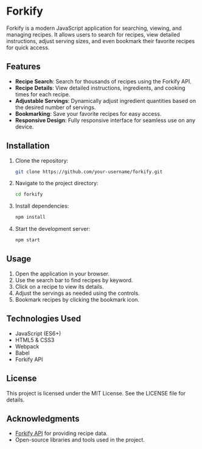 # Forkify
Forkify is a modern JavaScript application for searching, viewing, and managing recipes. It allows users to search for recipes, view detailed instructions, adjust serving sizes, and even bookmark their favorite recipes for quick access.

## Features
- **Recipe Search**: Search for thousands of recipes using the Forkify API.
- **Recipe Details**: View detailed instructions, ingredients, and cooking times for each recipe.
- **Adjustable Servings**: Dynamically adjust ingredient quantities based on the desired number of servings.
- **Bookmarking**: Save your favorite recipes for easy access.
- **Responsive Design**: Fully responsive interface for seamless use on any device.

## Installation
1. Clone the repository:
    ```bash
    git clone https://github.com/your-username/forkify.git
    ```
2. Navigate to the project directory:
    ```bash
    cd forkify
    ```
3. Install dependencies:
    ```bash
    npm install
    ```
4. Start the development server:
    ```bash
    npm start
    ```

## Usage
1. Open the application in your browser.
2. Use the search bar to find recipes by keyword.
3. Click on a recipe to view its details.
4. Adjust the servings as needed using the controls.
5. Bookmark recipes by clicking the bookmark icon.


## Technologies Used
- JavaScript (ES6+)
- HTML5 & CSS3
- Webpack
- Babel
- Forkify API

## License
This project is licensed under the MIT License. See the LICENSE file for details.

## Acknowledgments
- [Forkify API](https://forkify-api.herokuapp.com/) for providing recipe data.
- Open-source libraries and tools used in the project.
